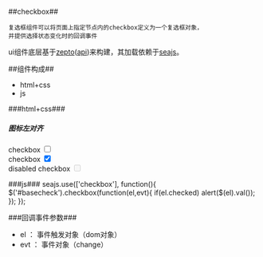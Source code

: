 
##checkbox##

	复选框组件可以将页面上指定节点内的checkbox定义为一个复选框对象，
	并提供选择状态变化时的回调事件

ui组件底层基于[zepto](https://github.com/madrobby/zepto)([api](http://www.css88.com/doc/zeptojs_api/))来构建，其加载依赖于[seajs](http://seajs.org/docs/)。

##组件构成##
* html+css
* js

###html+css###
		<div class="ui-content" id="basecheck">
            <h5 class="ui-content-padded">图标左对齐</h5>
            <div class="ui-card">
                <form class="ui-input-group">
                    <div class="ui-input-row ui-checkbox ui-left">
                        <label>checkbox</label>
                        <input name="checkbox" type="checkbox" value="0">
                    </div>
                    <div class="ui-input-row ui-checkbox ui-left">
                        <label>checkbox</label>
                        <input  name="checkbox" type="checkbox" value="1" checked>
                    </div>
                    <div id="discheck" class="ui-input-row ui-checkbox ui-left">
                        <label>disabled checkbox</label>
                        <input name="checkbox" type="checkbox" value="2" disabled="disabled">
                    </div>
                </form>
            </div>
        </div>


###js###
		 seajs.use(['checkbox'], function(){
                $('#basecheck').checkbox(function(el,evt){
                       if(el.checked)  alert($(el).val());
                    });
            });

###回调事件参数###

*	el ： 事件触发对象（dom对象）
*	evt ： 事件对象（change）